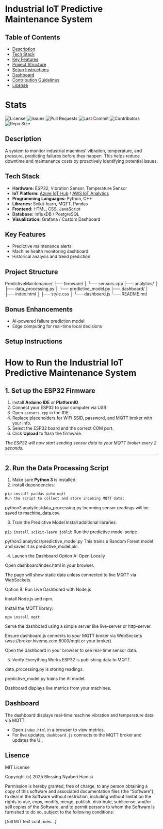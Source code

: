 # Industrial IoT Predictive Maintenance System

## Table of Contents
- [Description](#description)
- [Tech Stack](#tech-stack)
- [Key Features](#key-features)
- [Project Structure](#project-structure)
- [Setup Instructions](#setup-instructions)
- [Dashboard](#dashboard)
- [Contribution Guidelines](#contribution-guidelines)
- [License](#license)
# Stats

![License](https://img.shields.io/github/license/redbeat3000/industrial-code)
![Issues](https://img.shields.io/github/issues/redbeat3000/industrial-code)
![Pull Requests](https://img.shields.io/github/issues-pr/redbeat3000/industrial-code)
![Last Commit](https://img.shields.io/github/last-commit/redbeat3000/industrial-code)
![Contributors](https://img.shields.io/github/contributors/redbeat3000/industrial-code)
![Repo Size](https://img.shields.io/github/repo-size/redbeat3000/industrial-code)

## Description
A system to monitor industrial machines’ vibration, temperature, and pressure, predicting failures before they happen. This helps reduce downtime and maintenance costs by proactively identifying potential issues.

## Tech Stack
- **Hardware:** ESP32, Vibration Sensor, Temperature Sensor  
- **IoT Platform:** [Azure IoT Hub](https://azure.microsoft.com/en-us/services/iot-hub/) / [AWS IoT Analytics](https://aws.amazon.com/iot-analytics/)  
- **Programming Languages:** Python, C++  
- **Libraries:** Scikit-learn, MQTT, Pandas  
- **Frontend:** HTML, CSS, JavaScript
- **Database:** InfluxDB / PostgreSQL
- **Visualization:** Grafana / Custom Dashboard

## Key Features
- Predictive maintenance alerts  
- Machine health monitoring dashboard  
- Historical analysis and trend prediction  

## Project Structure
PredictiveMaintenance/
├── firmware/
│ └── sensors.cpp
├── analytics/
│ ├── data_processing.py
│ └── predictive_model.py
├── dashboard/
│ ├── index.html
│ ├── style.css
│ └── dashboard.js
└── README.md

## Bonus Enhancements
- AI-powered failure prediction model  
- Edge computing for real-time local decisions  

## Setup Instructions
# How to Run the Industrial IoT Predictive Maintenance System

## 1. Set up the ESP32 Firmware
1. Install **Arduino IDE** or **PlatformIO**.  
2. Connect your ESP32 to your computer via USB.  
3. Open `sensors.cpp` in the IDE.  
4. Replace placeholders for WiFi SSID, password, and MQTT broker with your info.  
5. Select the ESP32 board and the correct COM port.  
6. Click **Upload** to flash the firmware.  

*The ESP32 will now start sending sensor data to your MQTT broker every 2 seconds.*

---

## 2. Run the Data Processing Script
1. Make sure **Python 3** is installed.  
2. Install dependencies:  
```bash
pip install pandas paho-mqtt
Run the script to collect and store incoming MQTT data:
```
python3 analytics/data_processing.py
Incoming sensor readings will be saved to machine_data.csv.

3. Train the Predictive Model
Install additional libraries:


```pip install scikit-learn joblib```
Run the predictive model script:

python3 analytics/predictive_model.py
This trains a Random Forest model and saves it as predictive_model.pkl.

4. Launch the Dashboard
Option A: Open Locally

Open dashboard/index.html in your browser.

The page will show static data unless connected to live MQTT via WebSockets.

Option B: Run Live Dashboard with Node.js

Install Node.js and npm.

Install the MQTT library:

```npm install mqtt```

Serve the dashboard using a simple server like live-server or http-server.

Ensure dashboard.js connects to your MQTT broker via WebSockets (wss://broker.hivemq.com:8000/mqtt or your broker).

Open the dashboard in your browser to see real-time sensor data.

5. Verify Everything Works
ESP32 is publishing data to MQTT.

data_processing.py is storing readings.

predictive_model.py trains the AI model.

Dashboard displays live metrics from your machines.

## Dashboard
The dashboard displays real-time machine vibration and temperature data via MQTT.  
- Open `index.html` in a browser to view metrics.  
- For live updates, `dashboard.js` connects to the MQTT broker and updates the UI.

## Lisence
MIT License

Copyright (c) 2025 Blessing Nyaberi Hamisi

Permission is hereby granted, free of charge, to any person obtaining a copy
of this software and associated documentation files (the "Software"), to deal
in the Software without restriction, including without limitation the rights
to use, copy, modify, merge, publish, distribute, sublicense, and/or sell
copies of the Software, and to permit persons to whom the Software is
furnished to do so, subject to the following conditions:

[full MIT text continues...]


